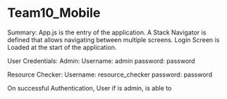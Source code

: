 # Team10_Mobile

Summary: 
App.js is the entry of the application.
A Stack Navigator is defined that allows navigating between multiple screens.
Login Screen is Loaded at the start of the application.

User Credentials:
Admin:
Username: admin
password: password

Resource Checker:
Username: resource_checker
password: password

On successful Authentication, User if is admin, is able to 

